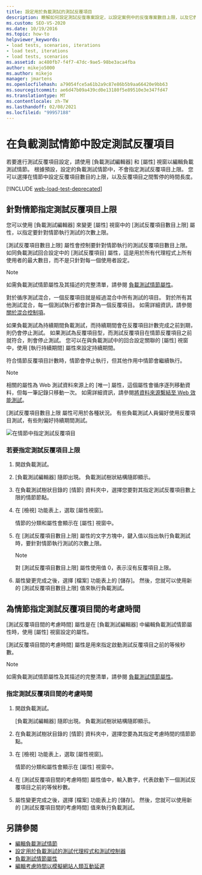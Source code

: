 ```yaml
---
title: 設定用於負載測試的測試反覆項目
description: 瞭解如何設定測試反復專案設定，以設定案例中的反復專案數目上限，以及它們之間暫停的時間長度。
ms.custom: SEO-VS-2020
ms.date: 10/19/2016
ms.topic: how-to
helpviewer_keywords:
- load tests, scenarios, iterations
- load test, iterations
- load tests, scenarios
ms.assetid: ac480fb7-f4f7-47dc-9ae5-98be3aca4fba
author: mikejo5000
ms.author: mikejo
manager: jmartens
ms.openlocfilehash: a79054fce5a61b2a9c87e86b5b9aa66420e9bb63
ms.sourcegitcommit: ae6d47b09a439cd0e13180f5e89510e3e347fd47
ms.translationtype: MT
ms.contentlocale: zh-TW
ms.lasthandoff: 02/08/2021
ms.locfileid: "99957188"
---
```

# <a name="configure-test-iterations-in-a-load-test-scenario"></a>在負載測試情節中設定測試反覆項目

若要進行測試反覆項目設定，請使用 [負載測試編輯器] 和 [屬性] 視窗以編輯負載測試情節。 根據預設，設定的負載測試情節中，不會指定測試反覆項目上限。 您可以選擇在情節中設定反覆項目數目的上限，以及反覆項目之間暫停的時間長度。

[!INCLUDE [web-load-test-deprecated](includes/web-load-test-deprecated.md)]

## <a name="specify-the-maximum-test-iterations-for-a-scenario"></a>針對情節指定測試反覆項目上限

您可以使用 [負載測試編輯器] 來變更 [屬性] 視窗中的 [測試反覆項目數目上限] 屬性，以指定要針對情節執行測試的次數上限。

[測試反覆項目數目上限] 屬性會控制要針對情節執行的測試反覆項目數目上限。 如同負載測試回合設定中的 [測試反覆項目] 屬性，這是用於所有代理程式上所有使用者的最大數目，而不是只針對每一個使用者設定。

> [!NOTE]
> 如需負載測試情節屬性及其描述的完整清單，請參閱 [負載測試情節屬性](../test/load-test-scenario-properties.md)。

對於循序測試混合，一個反覆項目就是經過混合中所有測試的項目。 對於所有其他測試混合，每一個測試執行都會計算為一個反覆項目。 如需詳細資訊，請參閱 [關於混合控制項](../test/edit-the-test-mix-to-specify-which-web-browsers-types-in-a-load-test-scenario.md)。

如果負載測試為持續期間負載測試，而持續期間會在反覆項目計數完成之前到期，則仍會停止測試。 如果測試為反覆項目型，而測試反覆項目在情節反覆項目之前就符合，則會停止測試。 您可以在與負載測試中的回合設定關聯的 [屬性] 視窗中，使用 [執行持續期間] 屬性來設定持續期間。

符合情節反覆項目計數時，情節會停止執行，但其他作用中情節會繼續執行。

> [!NOTE]
> 相關的屬性為 Web 測試資料來源上的 [唯一] 屬性，這個屬性會循序逐列移動資料，但每一筆記錄只移動一次。 如需詳細資訊，請參閱[將資料來源繫結至 Web 效能測試](../test/add-a-data-source-to-a-web-performance-test.md)。

[測試反覆項目數目上限 屬性可用於各種狀況。 有些負載測試人員偏好使用反覆項目測試，有些則偏好持續期間測試。

![在情節中指定測試反覆項目](../test/media/loadtest_prop.png)

### <a name="to-specify-the-maximum-test-iterations"></a>若要指定測試反覆項目上限

1. 開啟負載測試。

2. [負載測試編輯器] 隨即出現。 負載測試樹狀結構隨即顯示。

3. 在負載測試樹狀目錄的 [情節] 資料夾中，選擇您要對其指定測試反覆項目數上限的情節節點。

4. 在 [檢視] 功能表上，選取 [屬性視窗]。

     情節的分類和屬性會顯示在 [屬性] 視窗中。

5. 在 [測試反覆項目數目上限] 屬性的文字方塊中，鍵入值以指出執行負載測試時，要針對情節執行測試的次數上限。

    > [!NOTE]
    > 對 [測試反覆項目數目上限] 屬性使用值 0，表示沒有反覆項目上限。

6. 屬性變更完成之後，選擇 [檔案] 功能表上的 [儲存]。 然後，您就可以使用新的 [測試反覆項目數目上限] 值來執行負載測試。

## <a name="specify-think-times-between-test-iterations-for-a-scenario"></a>為情節指定測試反覆項目間的考慮時間

[測試反覆項目間的考慮時間] 屬性是在 [負載測試編輯器] 中編輯負載測試情節屬性時，使用 [屬性] 視窗設定的屬性。

[測試反覆項目間的考慮時間] 屬性是用來指定啟動測試反覆項目之前的等候秒數。

> [!NOTE]
> 如需負載測試情節屬性及其描述的完整清單，請參閱 [負載測試情節屬性](../test/load-test-scenario-properties.md)。

### <a name="to-specify-the-think-time-between-test-iterations"></a>指定測試反覆項目間的考慮時間

1. 開啟負載測試。

     [負載測試編輯器] 隨即出現。 負載測試樹狀結構隨即顯示。

2. 在負載測試樹狀目錄的 [情節] 資料夾中，選擇您要為其指定考慮時間的情節節點。

3. 在 [檢視] 功能表上，選取 [屬性視窗]。

     情節的分類和屬性會顯示在 [屬性] 視窗中。

4. 在 [測試反覆項目間的考慮時間] 屬性值中，輸入數字，代表啟動下一個測試反覆項目之前的等候秒數。

5. 屬性變更完成之後，選擇 [檔案] 功能表上的 [儲存]。 然後，您就可以使用新的 [測試反覆項目間的考慮時間] 值來執行負載測試。

## <a name="see-also"></a>另請參閱

- [編輯負載測試情節](../test/edit-load-test-scenarios.md)
- [設定用於負載測試的測試代理程式和測試控制器](../test/configure-test-agents-and-controllers-for-load-tests.md)
- [負載測試情節屬性](../test/load-test-scenario-properties.md)
- [編輯考慮時間以模擬網站人類互動延遲](../test/edit-think-times-in-load-test-scenarios.md)
